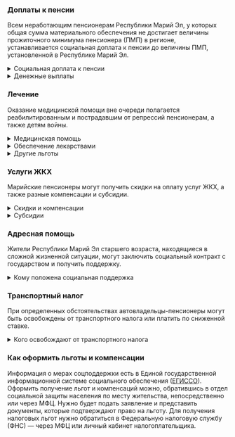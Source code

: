 ﻿### Доплаты к пенсии
Всем неработающим пенсионерам Республики Марий Эл, у которых общая сумма материального обеспечения не достигает величины прожиточного минимума пенсионера (ПМП) в регионе, устанавливается социальная доплата к пенсии до величины ПМП, установленной в Республике Марий Эл.
<details>
<summary>Социальная доплата к пенсии</summary>
Социальная доплата к пенсии до величины регионального прожиточного минимума пенсионера назначается автоматически, по данным выплатного дела о размере пенсии.
</details>
<details>

<summary>Денежные выплаты</summary>
Если пенсионер относится к льготной категории, ему положена ежемесячная денежная выплата (ЕДВ), которую регулярно индексируют. 
В [Республике Марий Эл](http://docs.cntd.ru/document/802022082) к таким категориям относятся ветераны труда, труженики тыла, реабилитированные и пострадавшие от репрессий. Выплаты полагаются только нуждающимся пенсионерам, доход которых ниже 18 тысяч рублей в месяц.
</details>

### Лечение
Оказание медицинской помощи вне очереди полагается реабилитированным и пострадавшим от репрессий пенсионерам, а также детям войны.  
<details>

<summary>Медицинская помощь </summary>
Вне очереди медпомощь оказывают всем реабилитированным и пострадавшим пенсионерам, а также труженикам тыла.
</details>
<details>
<summary>Обеспечение лекарствами</summary>
Труженикам тыла и жертвам политических репрессий на приобретение лекарств [выплачивают](http://docs.cntd.ru/document/802022082) ежемесячную денежную компенсацию — 46 рублей. Реабилитированным и пострадавшим от репрессий эта выплата полагается при условии, что их доход не превышает 18 тысяч рублей в месяц. 
</details>

<details>
<summary>Другие льготы</summary>
Труженикам тыла, реабилитированным и пострадавшим от репрессий пенсионерам и детям войны предоставляется внеочередной приём в дома-интернаты для престарелых и инвалидов и учреждения социального обслуживания.  
Ветераны труда, труженики тыла, жертвы политических репрессий [направляются] (http://docs.cntd.ru/document/802022082) на льготное санаторно-курортное лечение в пределах республики. Пенсионер оплачивает 30% стоимости такой путёвки, которую выдают при наличии медицинских показаний не чаще одного раза в три года. 
</details>


### Услуги ЖКХ
Марийские пенсионеры могут получить скидки на оплату услуг ЖКХ, а также разные компенсации и субсидии. 

<details>
<summary>Скидки и компенсации</summary>
Реабилитированным и пострадавшим от репрессий пенсионерам, ветеранам труда и труженикам тыла компенсируют 50% оплаты за жилое помещение и коммунальные услуги. Компенсация предоставляется в пределах утверждённых нормативов потребления.
Одиноким неработающим пенсионерам по достижении 70 лет компенсируют 50% понесённых расходов на уплату взносов на капремонт, а с 80-летнего возраста они не оплачивают эту услугу вообще. Льгота распространяется также на граждан указанного возраста, семья которых состоит из неработающих лиц пенсионного возраста и (или) инвалидов I и II группы. Компенсация рассчитывается, исходя из установленного в регионе минимального взноса на капремонт за 1 кв. метр и размера стандарта нормативной площади жилого помещения.
Ветераны труда [получают](http://docs.cntd.ru/document/802022082) ежемесячную доплату к ЕДВ при пользовании стационарным телефоном (145 рублей), коллективной антенной (21 рубль), радио (33 рубля).  Пострадавшие от политических репрессий пенсионеры имеют право на первоочередную установку стационарного телефона бесплатно. 
Пенсионеры, оформившие кредит на газификацию жилья, могут [получить] (https://docs.cntd.ru/document/469000368) социальную выплату на погашение процентов по нему по ставке рефинансирования Центробанка России. Выплата полагается при условии, что срок кредита не более пяти лет, а его сумма не превышает 70 000 рублей на газификацию индивидуального жилого дома и 35 000 рублей — на газификацию квартиры.
</details>

<details>
<summary>Субсидии</summary>
Для одиноких неработающих пенсионеров и инвалидов и их семей, не пользующихся мерами соцподдержки по оплате ЖКУ, максимальная доля расходов совокупного дохода семьи для получения субсидии установлена в размере 10%. 
Остальные категории пенсионеров могут получить субсидию, если их расходы на «коммуналку» превышают 22% совокупного дохода семьи. 
</details>


### Адресная помощь
Жители Республики Марий Эл старшего возраста, находящиеся в сложной жизненной ситуации, могут заключить социальный контракт с государством и получить поддержку.

<details>
<summary>Кому положена социальная поддержка</summary>

Пенсионерам, которые по не зависящим от них причинам оказались в трудной жизненной ситуации, оказывают адресную помощь. Она может быть в виде денежных выплат, ежемесячных или единовременных, либо в натуральной форме — обеспечения продуктами питания, одеждой и обувью, медикаментами и прочее. С нуждающимися пенсионерами может быть заключён социальный контракт.

</details>

### Транспортный налог
При определенных обстоятельствах автовладельцы-пенсионеры могут быть освобождены от транспортного налога или платить по сниженной ставке. 
<details>
<summary>Кого освобождают от транспортного налога</summary>
Мужчины старше 60 лет, женщины — 55 лет либо достигшие возраста, дающего права на назначение досрочной пенсии (при условии владения авто более трёх лет), инвалиды I и II групп, инвалиды с детства, ветераны и инвалиды ВОВ и боевых действий, несовершеннолетние узники фашизма, граждане, подвергшиеся радиации, уплачивают налог в размере 50%. [Льгота](https://www.nalog.gov.ru/rn77/service/tax/d1049410/) распространяется на один легковой автомобиль мощностью не более 200 л. с. и мотоцикл (мотороллер). 
</details>

### Как оформить льготы и компенсации 
Информация о мерах соцподдержки есть в Единой государственной информационной системе социального обеспечения ([ЕГИССО]( http://egisso.ru/site/client/#/)). Оформить получение льгот и компенсаций можно, обратившись в отдел социальной защиты населения по месту жительства, непосредственно или через МФЦ. Нужно будет подать заявление и представить документы, которые подтверждают право на льготу. Для получения налоговых льгот нужно обратиться в Федеральную налоговую службу (ФНС) — через МФЦ или личный кабинет налогоплательщика.





























